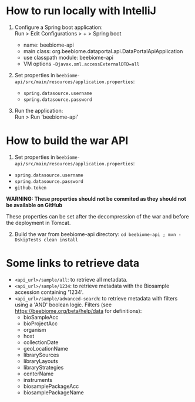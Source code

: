 # How to run locally with IntelliJ
1. Configure a Spring boot application:  
    Run > Edit Configurations > + > Spring boot
    - name: beebiome-api
    - main class: org.beebiome.dataportal.api.DataPortalApiApplication
    - use classpath module: beebiome-api
    - VM options `-Djavax.xml.accessExternalDTD=all`

2. Set properties in `beebiome-api/src/main/resources/application.properties`:
    - `spring.datasource.username`  
    - `spring.datasource.password`  

3. Run the application:  
    Run > Run 'beebiome-api'

# How to build the war API
1. Set properties in `beebiome-api/src/main/resources/application.properties`:
- `spring.datasource.username`  
- `spring.datasource.password`  
- `github.token`
  
**WARNING: These properties should not be commited as they should not be available on GitHub**

These properties can be set after the decompression of the war and before the deployment in Tomcat.

2. Build the war from beebiome-api directory: `cd beebiome-api ; mvn -DskipTests clean install`

# Some links to retrieve data
- `<api_url>/sample/all`: to retrieve all metadata.
- `<api_url>/sample/1234`: to retrieve metadata with the Biosample accession containing '1234'.
- `<api_url>/sample/advanced-search`: to retrieve metadata with filters using a 'AND' boolean logic. Filters (see https://beebiome.org/beta/help/data for definitions):
    * bioSampleAcc
    * bioProjectAcc
    * organism
    * host
    * collectionDate
    * geoLocationName
    * librarySources
    * libraryLayouts
    * libraryStrategies
    * centerName
    * instruments
    * biosamplePackageAcc
    * biosamplePackageName

